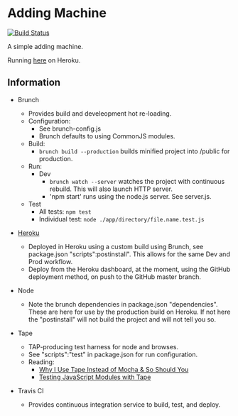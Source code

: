 # Adding Machine

[![Build Status](https://travis-ci.org/jdtibbs/adding-machine.svg?branch=master)](https://travis-ci.org/jdtibbs/adding-machine)

A simple adding machine.

Running [here](https://jdt-adding-machine.herokuapp.com/) on Heroku. 

## Information

* Brunch
	* Provides build and develeopment hot re-loading.
    * Configuration: 
    	* See brunch-config.js
    	* Brunch defaults to using CommonJS modules.
	* Build:
    	* `brunch build --production` builds minified project into /public for production.
	* Run:
		* Dev
			* `brunch watch --server` watches the project with continuous rebuild. This will also launch HTTP server.
			* 'npm start' runs using the node.js server. See server.js.
	* Test
		* All tests: `npm test`
		* Individual test: `node ./app/directory/file.name.test.js`

* [Heroku](https://www.heroku.com/home)
	* Deployed in Heroku using a custom build using Brunch, see package.json "scripts":postinstall".  This allows for the same Dev and Prod workflow.
	* Deploy from the Heroku dashboard, at the moment, using the GitHub deployment method, on push to the GitHub master branch.

* Node
	* Note the brunch dependencies in package.json "dependencies".  These are here for use by the production build on Heroku.  If not here the "postinstall" will not build the project and will not tell you so.

* Tape
	* TAP-producing test harness for node and browses.
	* See "scripts":"test" in package.json for run configuration.
	* Reading:
		* [Why I Use Tape Instead of Mocha & So Should You](https://medium.com/javascript-scene/why-i-use-tape-instead-of-mocha-so-should-you-6aa105d8eaf4#.71rnxb1c9)
		* [Testing JavaScript Modules with Tape](https://ponyfoo.com/articles/testing-javascript-modules-with-tape)

* Travis CI
	* Provides continuous integration service to build, test, and deploy.
